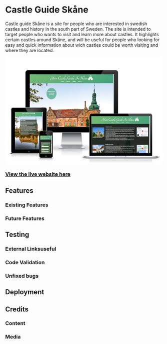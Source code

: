 # Castle Guide Skåne

Castle guide Skåne is a site for people who are interested in swedish castles and history in the south part of Sweden. 
The site is intended to target people who wants to visit and learn more about castles. It highlights certain castles around Skåne, and will be useful for people who looking for easy and quick information about wich castles could be worth visiting and where they are located.    

![Responsive Mockup](README-images/am-i-responsive.png)

### [View the live website here](https://moolleer.github.io/castle-guide/)

## Features 

### Existing Features

### Future Features

## Testing

### External Linksuseful 

### Code Validation

### Unfixed bugs

## Deployment

## Credits

### Content

### Media   


















